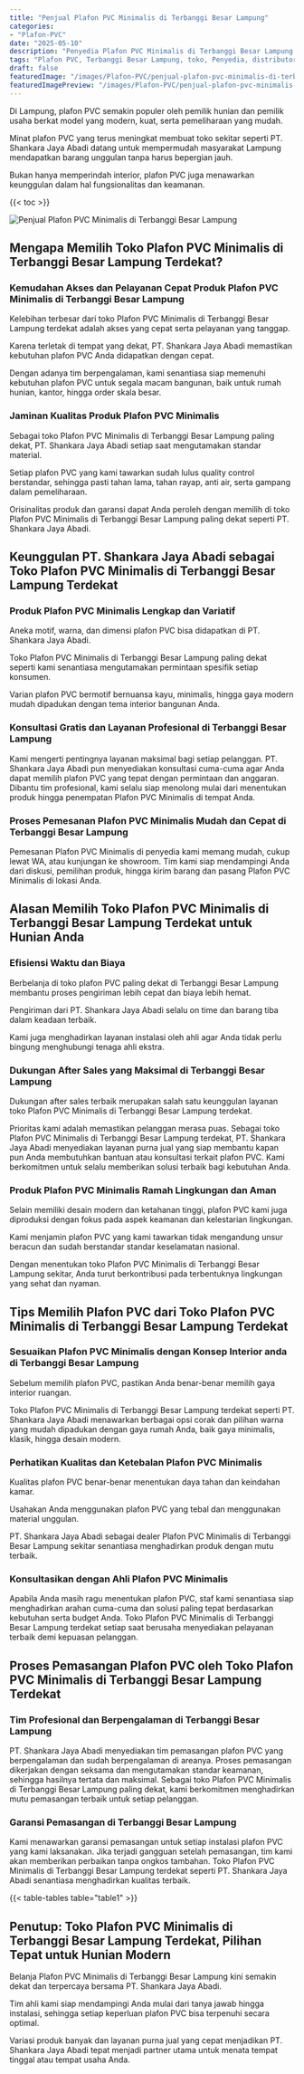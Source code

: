```yaml
---
title: "Penjual Plafon PVC Minimalis di Terbanggi Besar Lampung"
categories:
- "Plafon-PVC"
date: "2025-05-10"
description: "Penyedia Plafon PVC Minimalis di Terbanggi Besar Lampung bagi rumah, office, serta ritel. Produk berkualitas, beragam motif, variasi warna modern, dengan servis pemasangan oleh tenaga ahli profesional serta kepastian resmi!|Jasa distribusi Plafon PVC Minimalis di Terbanggi Besar Lampung untuk keperluan hunian, office, atau toko, beserta material terbaik dan pemasangan oleh teknisi berpengalaman dan jaminan resmi.|Pilihan Plafon PVC Minimalis di Terbanggi Besar Lampung yang terbukti untuk hunian, perkantoran, serta toko, bersama produk unggulan dan pemasangan ditangani oleh tenaga ahli ahli serta kepastian resmi.|Distribusi Plafon PVC Minimalis di Terbanggi Besar Lampung bagi tempat tinggal, perkantoran, serta ritel, dengan produk unggulan dan penempatan oleh tim profesional, disertai beserta jaminan resmi.}"
tags: "Plafon PVC, Terbanggi Besar Lampung, toko, Penyedia, distributor"
draft: false
featuredImage: "/images/Plafon-PVC/penjual-plafon-pvc-minimalis-di-terbanggi-besar-lampung.png"
featuredImagePreview: "/images/Plafon-PVC/penjual-plafon-pvc-minimalis-di-terbanggi-besar-lampung.png"
---
```


Di Lampung, plafon PVC semakin populer oleh pemilik hunian dan pemilik usaha berkat model yang modern, kuat, serta pemeliharaan yang mudah.

Minat plafon PVC yang terus meningkat membuat toko sekitar seperti PT. Shankara Jaya Abadi datang untuk mempermudah masyarakat Lampung mendapatkan barang unggulan tanpa harus bepergian jauh.

Bukan hanya memperindah interior, plafon PVC juga menawarkan keunggulan dalam hal fungsionalitas dan keamanan.

{{< toc >}}

![Penjual Plafon PVC Minimalis di Terbanggi Besar Lampung](/images/Plafon-PVC/Penjual-Plafon-PVC-Minimalis-di-Terbanggi-Besar-Lampung.png)

## Mengapa Memilih Toko Plafon PVC Minimalis di Terbanggi Besar Lampung Terdekat?

### Kemudahan Akses dan Pelayanan Cepat Produk Plafon PVC Minimalis di Terbanggi Besar Lampung

Kelebihan terbesar dari toko Plafon PVC Minimalis di Terbanggi Besar Lampung terdekat adalah akses yang cepat serta pelayanan yang tanggap.

Karena terletak di tempat yang dekat, PT. Shankara Jaya Abadi memastikan kebutuhan plafon PVC Anda didapatkan dengan cepat.

Dengan adanya tim berpengalaman, kami senantiasa siap memenuhi kebutuhan plafon PVC untuk segala macam bangunan, baik untuk rumah hunian, kantor, hingga order skala besar.

### Jaminan Kualitas Produk Plafon PVC Minimalis

Sebagai toko Plafon PVC Minimalis di Terbanggi Besar Lampung paling dekat, PT. Shankara Jaya Abadi setiap saat mengutamakan standar material.

Setiap plafon PVC yang kami tawarkan sudah lulus quality control berstandar, sehingga pasti tahan lama, tahan rayap, anti air, serta gampang dalam pemeliharaan.

Orisinalitas produk dan garansi dapat Anda peroleh dengan memilih di toko Plafon PVC Minimalis di Terbanggi Besar Lampung paling dekat seperti PT. Shankara Jaya Abadi.

## Keunggulan PT. Shankara Jaya Abadi sebagai Toko Plafon PVC Minimalis di Terbanggi Besar Lampung Terdekat

### Produk Plafon PVC Minimalis Lengkap dan Variatif

Aneka motif, warna, dan dimensi plafon PVC bisa didapatkan di PT. Shankara Jaya Abadi.

Toko Plafon PVC Minimalis di Terbanggi Besar Lampung paling dekat seperti kami senantiasa mengutamakan permintaan spesifik setiap konsumen.

Varian plafon PVC bermotif bernuansa kayu, minimalis, hingga gaya modern mudah dipadukan dengan tema interior bangunan Anda.

### Konsultasi Gratis dan Layanan Profesional di Terbanggi Besar Lampung

Kami mengerti pentingnya layanan maksimal bagi setiap pelanggan. PT. Shankara Jaya Abadi pun menyediakan konsultasi cuma-cuma agar Anda dapat memilih plafon PVC yang tepat dengan permintaan dan anggaran. Dibantu tim profesional, kami selalu siap menolong mulai dari menentukan produk hingga penempatan Plafon PVC Minimalis di tempat Anda.

### Proses Pemesanan Plafon PVC Minimalis Mudah dan Cepat di Terbanggi Besar Lampung

Pemesanan Plafon PVC Minimalis di penyedia kami memang mudah, cukup lewat WA, atau kunjungan ke showroom. Tim kami siap mendampingi Anda dari diskusi, pemilihan produk, hingga kirim barang dan pasang Plafon PVC Minimalis di lokasi Anda.

## Alasan Memilih Toko Plafon PVC Minimalis di Terbanggi Besar Lampung Terdekat untuk Hunian Anda

### Efisiensi Waktu dan Biaya

Berbelanja di toko plafon PVC paling dekat di Terbanggi Besar Lampung membantu proses pengiriman lebih cepat dan biaya lebih hemat.

Pengiriman dari PT. Shankara Jaya Abadi selalu on time dan barang tiba dalam keadaan terbaik.

Kami juga menghadirkan layanan instalasi oleh ahli agar Anda tidak perlu bingung menghubungi tenaga ahli ekstra.

### Dukungan After Sales yang Maksimal di Terbanggi Besar Lampung

Dukungan after sales terbaik merupakan salah satu keunggulan layanan toko Plafon PVC Minimalis di Terbanggi Besar Lampung terdekat.

Prioritas kami adalah memastikan pelanggan merasa puas. Sebagai toko Plafon PVC Minimalis di Terbanggi Besar Lampung terdekat, PT. Shankara Jaya Abadi menyediakan layanan purna jual yang siap membantu kapan pun Anda membutuhkan bantuan atau konsultasi terkait plafon PVC. Kami berkomitmen untuk selalu memberikan solusi terbaik bagi kebutuhan Anda.

### Produk Plafon PVC Minimalis Ramah Lingkungan dan Aman

Selain memiliki desain modern dan ketahanan tinggi, plafon PVC kami juga diproduksi dengan fokus pada aspek keamanan dan kelestarian lingkungan.

Kami menjamin plafon PVC yang kami tawarkan tidak mengandung unsur beracun dan sudah berstandar standar keselamatan nasional.

Dengan menentukan toko Plafon PVC Minimalis di Terbanggi Besar Lampung sekitar, Anda turut berkontribusi pada terbentuknya lingkungan yang sehat dan nyaman.

## Tips Memilih Plafon PVC dari Toko Plafon PVC Minimalis di Terbanggi Besar Lampung Terdekat

### Sesuaikan Plafon PVC Minimalis dengan Konsep Interior anda di Terbanggi Besar Lampung

Sebelum memilih plafon PVC, pastikan Anda benar-benar memilih gaya interior ruangan.

Toko Plafon PVC Minimalis di Terbanggi Besar Lampung terdekat seperti PT. Shankara Jaya Abadi menawarkan berbagai opsi corak dan pilihan warna yang mudah dipadukan dengan gaya rumah Anda, baik gaya minimalis, klasik, hingga desain modern.

### Perhatikan Kualitas dan Ketebalan Plafon PVC Minimalis

Kualitas plafon PVC benar-benar menentukan daya tahan dan keindahan kamar.

Usahakan Anda menggunakan plafon PVC yang tebal dan menggunakan material unggulan.

PT. Shankara Jaya Abadi sebagai dealer Plafon PVC Minimalis di Terbanggi Besar Lampung sekitar senantiasa menghadirkan produk dengan mutu terbaik.

### Konsultasikan dengan Ahli Plafon PVC Minimalis

Apabila Anda masih ragu menentukan plafon PVC, staf kami senantiasa siap menghadirkan arahan cuma-cuma dan solusi paling tepat berdasarkan kebutuhan serta budget Anda. Toko Plafon PVC Minimalis di Terbanggi Besar Lampung terdekat setiap saat berusaha menyediakan pelayanan terbaik demi kepuasan pelanggan.

## Proses Pemasangan Plafon PVC oleh Toko Plafon PVC Minimalis di Terbanggi Besar Lampung Terdekat

### Tim Profesional dan Berpengalaman di Terbanggi Besar Lampung

PT. Shankara Jaya Abadi menyediakan tim pemasangan plafon PVC yang berpengalaman dan sudah berpengalaman di areanya. Proses pemasangan dikerjakan dengan seksama dan mengutamakan standar keamanan, sehingga hasilnya tertata dan maksimal. Sebagai toko Plafon PVC Minimalis di Terbanggi Besar Lampung paling dekat, kami berkomitmen menghadirkan mutu pemasangan terbaik untuk setiap pelanggan.

### Garansi Pemasangan di Terbanggi Besar Lampung

Kami menawarkan garansi pemasangan untuk setiap instalasi plafon PVC yang kami laksanakan. Jika terjadi gangguan setelah pemasangan, tim kami akan memberikan perbaikan tanpa ongkos tambahan. Toko Plafon PVC Minimalis di Terbanggi Besar Lampung terdekat seperti PT. Shankara Jaya Abadi senantiasa menghadirkan kualitas terbaik.

{{< table-tables table="table1" >}}

## Penutup: Toko Plafon PVC Minimalis di Terbanggi Besar Lampung Terdekat, Pilihan Tepat untuk Hunian Modern

Belanja Plafon PVC Minimalis di Terbanggi Besar Lampung kini semakin dekat dan terpercaya bersama PT. Shankara Jaya Abadi.

Tim ahli kami siap mendampingi Anda mulai dari tanya jawab hingga instalasi, sehingga setiap keperluan plafon PVC bisa terpenuhi secara optimal.

Variasi produk banyak dan layanan purna jual yang cepat menjadikan PT. Shankara Jaya Abadi tepat menjadi partner utama untuk menata tempat tinggal atau tempat usaha Anda.
